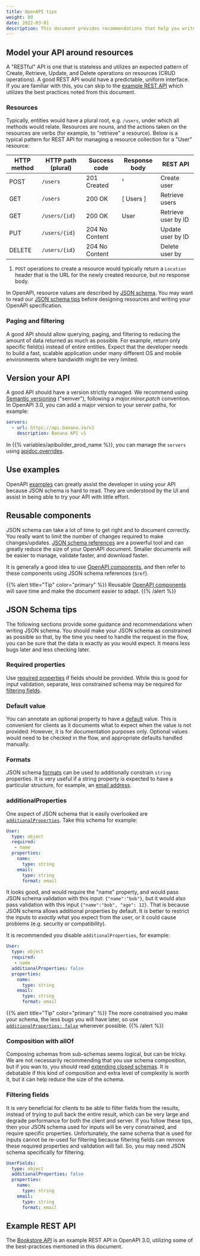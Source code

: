 ```yaml
---
title: OpenAPI tips
weight: 80
date: 2022-03-01
description: This document provides recommendations that help you write clear and compliant OpenAPI specifications. All examples in this document are OpenAPI 3.0.
---
```


## Model your API around resources

A "RESTful" API is one that is stateless and utilizes an expected pattern of Create, Retrieve, Update, and Delete operations on resources (CRUD operations). A good REST API would have a predictable, uniform interface. If you are familiar with this, you can skip to the [example REST API](#example-rest-api) which utilizes the best practices noted from this document.

### Resources

Typically, entities would have a plural root, e.g. `/users`, under which all methods would relate. Resources are nouns, and the actions taken on the resources are verbs (for example, to "retrieve" a resource). Below is a typical pattern for REST API for managing a resource collection for a "User" resource:

| HTTP method | HTTP path (plural) | Success code    | Response body | REST API |
| ------------| ------------------ | --------------- | ------------- | --------- |
| POST        | `/users`           | 201 Created     | ¹             | Create user |
| GET         | `/users`           | 200 OK          | \[ Users \]   | Retrieve users |
| GET         | `/users/{id}`      | 200 OK          | User          | Retrieve user by ID |
| PUT         | `/users/{id}`      | 204 No Content  |               | Update user by ID  |
| DELETE      | `/users/{id}`      | 204 No Content  |               | Delete user by |

1. `POST` operations to create a resource would typically return a `Location` header that is the URL for the newly created resource, but no response body.

In OpenAPI, resource values are described by [JSON schema](https://json-schema.org/). You may want to read our [JSON schema tips](#json-schema-tips) before designing resources and writing your OpenAPI specification.

### Paging and filtering

A good API should allow querying, paging, and filtering to reducing the amount of data returned as much as possible. For example, return only specific field(s) instead of entire entities. Expect that the developer needs to build a fast, scalable application under many different OS and mobile environments where bandwidth might be very limited.

## Version your API

A good API should have a version strictly managed. We recommend using [Semantic versioning](https://semver.org/) ("semver"), following a _major.minor.patch_ convention. In OpenAPI 3.0, you can add a major version to your server paths, for example:

```yaml
servers:
  - url: https://api.banana.io/v1
    description: Banana API v1
```

In {{% variables/apibuilder_prod_name %}}, you can manage the `servers` using [apidoc.overrides](/docs/guide_openapi/writing_apidocs#overriding-servers-host-schemes-or-basepath).

## Use examples

OpenAPI [examples](https://github.com/OAI/OpenAPI-Specification/blob/main/versions/3.0.3.md#exampleObject) can greatly assist the developer in using your API because JSON schema is hard to read. They are understood by the UI and assist in being able to try your API with little effort.

## Reusable components

JSON schema can take a lot of time to get right and to document correctly. You really want to limit the number of changes required to make changes/updates. [JSON schema references](https://json-schema.org/understanding-json-schema/structuring.html#ref) are a powerful tool and can greatly reduce the size of your OpenAPI document. Smaller documents will be easier to manage, validate faster, and download faster.

It is generally a good idea to use [OpenAPI components](https://github.com/OAI/OpenAPI-Specification/blob/main/versions/3.0.3.md#componentsObject), and then refer to these components using JSON schema references (`$ref`).

{{% alert title="Tip" color="primary" %}}
Reusable [OpenAPI components](https://github.com/OAI/OpenAPI-Specification/blob/main/versions/3.0.3.md#componentsObject) will save time and make the document easier to adapt.
{{% /alert %}}

## JSON Schema tips

The following sections provide some guidance and recommendations when writing JSON schema. You should make your JSON schema as constrained as possible so that, by the time you need to handle the request in the flow, you can be sure that the data is exactly as you would expect. It means less bugs later and less checking later.

### Required properties

Use [required properties](http://json-schema.org/understanding-json-schema/reference/object.html#required-properties) if fields should be provided. While this is good for input validation, separate, less constrained schema may be required for [filtering fields](#filtering-fields).

### Default value

You can annotate an optional property to have a [default](http://json-schema.org/understanding-json-schema/reference/generic.html#annotations) value. This is convenient for clients as it documents what to expect when the value is not provided. However, it is for documentation purposes only. Optional values would need to be checked in the flow, and appropriate defaults handled manually.

### Formats

JSON schema [formats](https://json-schema.org/understanding-json-schema/reference/string.html#built-in-formats) can be used to additionally constrain `string` properties. It is very useful if a string property is expected to have a particular structure, for example, an [email address](https://json-schema.org/understanding-json-schema/reference/string.html#email-addresses).

### additionalProperties

One aspect of JSON schema that is easily overlooked are [`additionalProperties`](http://json-schema.org/understanding-json-schema/reference/object.html#additional-properties). Take this schema for example:

```yaml
User:
  type: object
  required:
   - name
  properties:
    name:
      type: string
    email:
      type: string
      format: email
```

It looks good, and would require the "name" property, and would pass JSON schema validation with this input: `{"name":"bob"}`, but it would also pass validation with this input `{"name":"bob", "age": 12}`. That is because JSON schema allows additional properties by default. It is better to restrict the inputs to _exactly_ what you expect from the user, or it could cause problems (e.g. security or compatibility).

It is recommended you disable `additionalProperties`, for example:

```yaml
User:
  type: object
  required:
   - name
  additionalProperties: false
  properties:
    name:
      type: string
    email:
      type: string
      format: email
```

{{% alert title="Tip" color="primary" %}}
The more constrained you make your schema, the less bugs you will have later, so use [`additionalProperties: false`](http://json-schema.org/understanding-json-schema/reference/object.html#additional-properties) whenever possible.
{{% /alert %}}

### Composition with allOf

Composing schemas from sub-schemas seems logical, but can be tricky. We are not necessarily recommending that you use schema composition, but if you wan to, you should read [extending closed schemas](http://json-schema.org/understanding-json-schema/reference/object.html#extending-closed-schemas). It is debatable if this kind of composition and extra level of complexity is worth it, but it can help reduce the size of the schema.

### Filtering fields

It is very beneficial for clients to be able to filter fields from the results, instead of trying to pull back the entire result, which can be very large and degrade performance for both the client and server. If you follow these tips, then your JSON schema used for inputs will be very constrained, and require specific properties. Unfortunately, the same schema that is used for inputs cannot be re-used for filtering because filtering fields can remove these required properties and validation will fail. So, you may need JSON schema specifically for filtering.

```yaml
UserFields:
  type: object
  additionalProperties: false
  properties:
    name:
      type: string
    email:
      type: string
      format: email
```

## Example REST API

The [Bookstore API](/samples/openapi/bookstore.yaml) is an example REST API in OpenAPI 3.0, utilizing some of the best-practices mentioned in this document.
